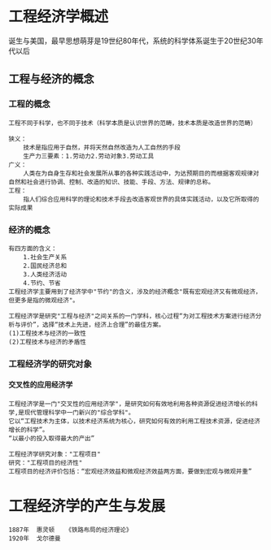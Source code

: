 # 工程经济学概述
诞生与美国，最早思想萌芽是19世纪80年代，系统的科学体系诞生于20世纪30年代以后
## 工程与经济的概念
### 工程的概念
    工程不同于科学，也不同于技术（科学本质是认识世界的范畴，技术本质是改造世界的范畴）

    狭义：
        技术是指应用于自然，并将天然自然改造为人工自然的手段
        生产力三要素：1.劳动力2.劳动对象3.劳动工具
    广义：
        人类在为自身生存和社会发展所从事的各种实践活动中，为达预期目的而根据客观规律对自然和社会进行协调、控制、改造的知识、技能、手段、方法、规律的总称。
    工程：
        指人们综合应用科学的理论和技术手段去改造客观世界的具体实践活动，以及它所取得的实际成果
### 经济的概念
    有四方面的含义：
        1.社会生产关系
        2.国民经济总和
        3.人类经济活动
        4.节约、节省
    工程经济学主要用到了经济学中"节约"的含义，涉及的经济概念"既有宏观经济又有微观经济，但更多是指的微观经济"。

    工程经济学是研究"工程与经济"之间关系的一门学科，核心过程“为对工程技术方案进行经济分析与评价”，选择“技术上先进，经济上合理”的最佳方案。
    (1)工程技术与经济的一致性
    (2)工程技术与经济的矛盾性
### 工程经济学的研究对象
#### 交叉性的应用经济学
    工程经济学是一门"交叉性的应用经济学"，是研究如何有效地利用各种资源促进经济增长的科学,是现代管理科学中一门新兴的"综合学科"。
    它以“工程技术为主体，以技术经济系统为核心，研究如何有效的利用工程技术资源，促进经济增长的科学”。
    “以最小的投入取得最大的产出”

    工程经济学研究对象："工程项目"
    研究："工程项目的经济性"
    工程项目的经济评价包括：“宏观经济效益和微观经济效益两方面，要做到宏观与微观并重”
# 工程经济学的产生与发展
    1887年  惠灵顿   《铁路布局的经济理论》
    1920年  戈尔德曼